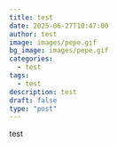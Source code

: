 ```yaml
---
title: test
date: 2025-06-27T10:47:00
author: test
image: images/pepe.gif
bg_image: images/pepe.gif
categories:
  - test
tags:
  - test
description: test
draft: false
type: "post"
---
```

test
